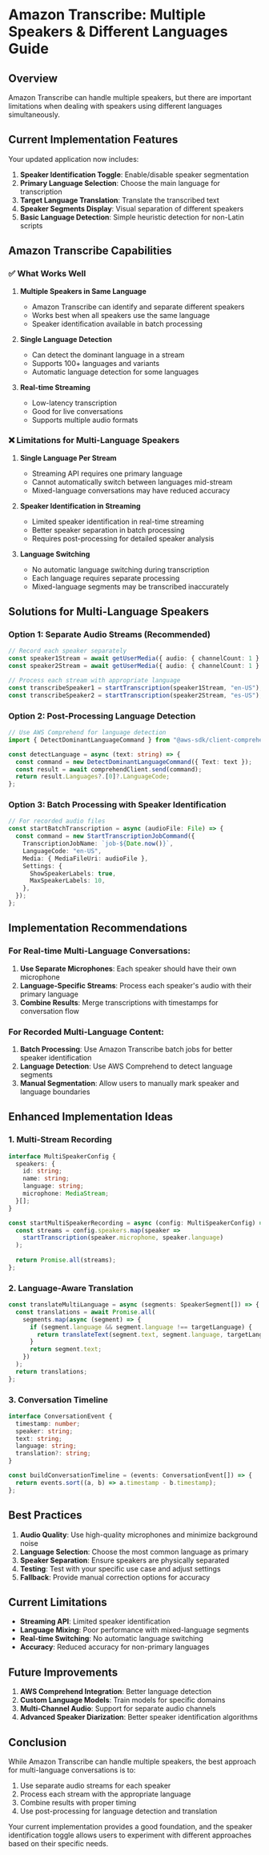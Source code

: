 # Amazon Transcribe: Multiple Speakers & Different Languages Guide

## Overview

Amazon Transcribe can handle multiple speakers, but there are important limitations when dealing with speakers using different languages simultaneously.

## Current Implementation Features

Your updated application now includes:

1. **Speaker Identification Toggle**: Enable/disable speaker segmentation
2. **Primary Language Selection**: Choose the main language for transcription
3. **Target Language Translation**: Translate the transcribed text
4. **Speaker Segments Display**: Visual separation of different speakers
5. **Basic Language Detection**: Simple heuristic detection for non-Latin scripts

## Amazon Transcribe Capabilities

### ✅ What Works Well

1. **Multiple Speakers in Same Language**
   - Amazon Transcribe can identify and separate different speakers
   - Works best when all speakers use the same language
   - Speaker identification available in batch processing

2. **Single Language Detection**
   - Can detect the dominant language in a stream
   - Supports 100+ languages and variants
   - Automatic language detection for some languages

3. **Real-time Streaming**
   - Low-latency transcription
   - Good for live conversations
   - Supports multiple audio formats

### ❌ Limitations for Multi-Language Speakers

1. **Single Language Per Stream**
   - Streaming API requires one primary language
   - Cannot automatically switch between languages mid-stream
   - Mixed-language conversations may have reduced accuracy

2. **Speaker Identification in Streaming**
   - Limited speaker identification in real-time streaming
   - Better speaker separation in batch processing
   - Requires post-processing for detailed speaker analysis

3. **Language Switching**
   - No automatic language switching during transcription
   - Each language requires separate processing
   - Mixed-language segments may be transcribed inaccurately

## Solutions for Multi-Language Speakers

### Option 1: Separate Audio Streams (Recommended)

```typescript
// Record each speaker separately
const speaker1Stream = await getUserMedia({ audio: { channelCount: 1 } });
const speaker2Stream = await getUserMedia({ audio: { channelCount: 1 } });

// Process each stream with appropriate language
const transcribeSpeaker1 = startTranscription(speaker1Stream, "en-US");
const transcribeSpeaker2 = startTranscription(speaker2Stream, "es-US");
```

### Option 2: Post-Processing Language Detection

```typescript
// Use AWS Comprehend for language detection
import { DetectDominantLanguageCommand } from "@aws-sdk/client-comprehend";

const detectLanguage = async (text: string) => {
  const command = new DetectDominantLanguageCommand({ Text: text });
  const result = await comprehendClient.send(command);
  return result.Languages?.[0]?.LanguageCode;
};
```

### Option 3: Batch Processing with Speaker Identification

```typescript
// For recorded audio files
const startBatchTranscription = async (audioFile: File) => {
  const command = new StartTranscriptionJobCommand({
    TranscriptionJobName: `job-${Date.now()}`,
    LanguageCode: "en-US",
    Media: { MediaFileUri: audioFile },
    Settings: {
      ShowSpeakerLabels: true,
      MaxSpeakerLabels: 10,
    },
  });
};
```

## Implementation Recommendations

### For Real-time Multi-Language Conversations:

1. **Use Separate Microphones**: Each speaker should have their own microphone
2. **Language-Specific Streams**: Process each speaker's audio with their primary language
3. **Combine Results**: Merge transcriptions with timestamps for conversation flow

### For Recorded Multi-Language Content:

1. **Batch Processing**: Use Amazon Transcribe batch jobs for better speaker identification
2. **Language Detection**: Use AWS Comprehend to detect language segments
3. **Manual Segmentation**: Allow users to manually mark speaker and language boundaries

## Enhanced Implementation Ideas

### 1. Multi-Stream Recording

```typescript
interface MultiSpeakerConfig {
  speakers: {
    id: string;
    name: string;
    language: string;
    microphone: MediaStream;
  }[];
}

const startMultiSpeakerRecording = async (config: MultiSpeakerConfig) => {
  const streams = config.speakers.map(speaker => 
    startTranscription(speaker.microphone, speaker.language)
  );
  
  return Promise.all(streams);
};
```

### 2. Language-Aware Translation

```typescript
const translateMultiLanguage = async (segments: SpeakerSegment[]) => {
  const translations = await Promise.all(
    segments.map(async (segment) => {
      if (segment.language && segment.language !== targetLanguage) {
        return translateText(segment.text, segment.language, targetLanguage);
      }
      return segment.text;
    })
  );
  return translations;
};
```

### 3. Conversation Timeline

```typescript
interface ConversationEvent {
  timestamp: number;
  speaker: string;
  text: string;
  language: string;
  translation?: string;
}

const buildConversationTimeline = (events: ConversationEvent[]) => {
  return events.sort((a, b) => a.timestamp - b.timestamp);
};
```

## Best Practices

1. **Audio Quality**: Use high-quality microphones and minimize background noise
2. **Language Selection**: Choose the most common language as primary
3. **Speaker Separation**: Ensure speakers are physically separated
4. **Testing**: Test with your specific use case and adjust settings
5. **Fallback**: Provide manual correction options for accuracy

## Current Limitations

- **Streaming API**: Limited speaker identification
- **Language Mixing**: Poor performance with mixed-language segments
- **Real-time Switching**: No automatic language switching
- **Accuracy**: Reduced accuracy for non-primary languages

## Future Improvements

1. **AWS Comprehend Integration**: Better language detection
2. **Custom Language Models**: Train models for specific domains
3. **Multi-Channel Audio**: Support for separate audio channels
4. **Advanced Speaker Diarization**: Better speaker identification algorithms

## Conclusion

While Amazon Transcribe can handle multiple speakers, the best approach for multi-language conversations is to:

1. Use separate audio streams for each speaker
2. Process each stream with the appropriate language
3. Combine results with proper timing
4. Use post-processing for language detection and translation

Your current implementation provides a good foundation, and the speaker identification toggle allows users to experiment with different approaches based on their specific needs. 